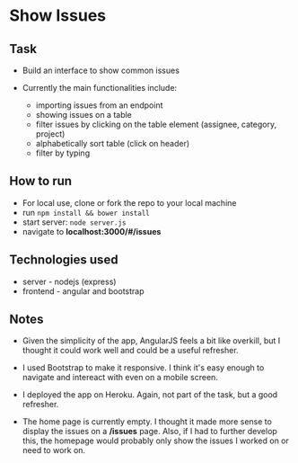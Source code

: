 Show Issues
===================

Task
-----

* Build an interface to show common issues 

* Currently the main functionalities include: 
  - importing issues from an endpoint
  - showing issues on a table
  - filter issues by clicking on the table element (assignee, category, project)
  - alphabetically sort table (click on header)
  - filter by typing

How to run
----

* For local use, clone or fork the repo to your local machine
* run `npm install && bower install`
* start server: `node server.js`
* navigate to **localhost:3000/#/issues**

Technologies used
----

* server - nodejs (express)
* frontend - angular and bootstrap


Notes
----

* Given the simplicity of the app, AngularJS feels a bit like overkill, 
  but I thought it could work well and could be a useful refresher.

* I used Bootstrap to make it responsive. I think it's easy enough 
  to navigate and intereact with even on a mobile screen.
  
* I deployed the app on Heroku. Again, not part of the task, but a good refresher.

* The home page is currently empty. I thought it made more sense to display the issues
  on a **/issues** page. Also, if I had to further develop this, the homepage would probably only show
  the issues I worked on or need to work on.
  



